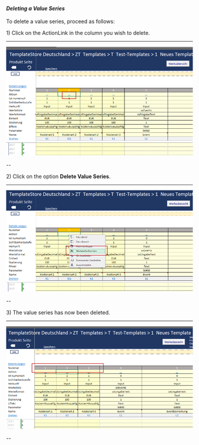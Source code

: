#### _Deleting a Value Series_

To delete a value series, proceed as follows:

1\) Click on the ActionLink in the column you wish to delete.

---

![](/assets/t19.png)

--

2\) Click on the option **Delete Value Series**.

---

![](/assets/t20.png)

--

3\) The value series has now been deleted.

---

![](/assets/t21.png)

--

